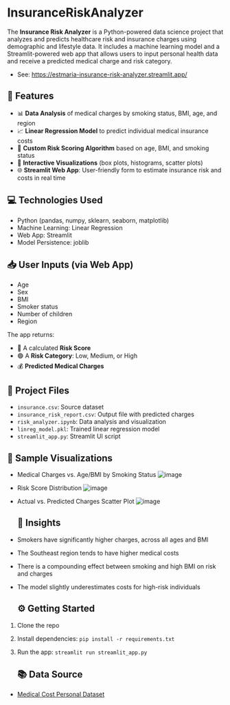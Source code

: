 # InsuranceRiskAnalyzer
The **Insurance Risk Analyzer** is a Python-powered data science project that analyzes and predicts healthcare risk and insurance charges using demographic and lifestyle data. It includes a machine learning model and a Streamlit-powered web app that allows users to input personal health data and receive a predicted medical charge and risk category.
- See: https://estmaria-insurance-risk-analyzer.streamlit.app/

## 🚀 Features
- 📊 **Data Analysis** of medical charges by smoking status, BMI, age, and region
- 📈 **Linear Regression Model** to predict individual medical insurance costs
- 🧠 **Custom Risk Scoring Algorithm** based on age, BMI, and smoking status
- 🎨 **Interactive Visualizations** (box plots, histograms, scatter plots)
- 🌐 **Streamlit Web App**: User-friendly form to estimate insurance risk and costs in real time

## 💻 Technologies Used
- Python (pandas, numpy, sklearn, seaborn, matplotlib)
- Machine Learning: Linear Regression
- Web App: Streamlit
- Model Persistence: joblib

## 📥 User Inputs (via Web App)
- Age
- Sex
- BMI
- Smoker status
- Number of children
- Region

The app returns:
- 🔢 A calculated **Risk Score**
- 🟢 A **Risk Category**: Low, Medium, or High
- 💰 **Predicted Medical Charges**

## 📁 Project Files
- `insurance.csv`: Source dataset
- `insurance_risk_report.csv`: Output file with predicted charges
- `risk_analyzer.ipynb`: Data analysis and visualization
- `linreg_model.pkl`: Trained linear regression model
- `streamlit_app.py`: Streamlit UI script

## 📸 Sample Visualizations
- Medical Charges vs. Age/BMI by Smoking Status
  ![image](https://github.com/user-attachments/assets/bf44924b-e6a1-4f6c-b9da-38aa9f87b67b)
- Risk Score Distribution
  ![image](https://github.com/user-attachments/assets/bd250d82-173e-4645-a284-0952d7dea9be)
- Actual vs. Predicted Charges Scatter Plot
![image](https://github.com/user-attachments/assets/267c3b74-7168-4b4f-a210-07afec8ec804)

  ## 🧠 Insights
- Smokers have significantly higher charges, across all ages and BMI
- The Southeast region tends to have higher medical costs
- There is a compounding effect between smoking and high BMI on risk and charges
- The model slightly underestimates costs for high-risk individuals

  ## ⚙️ Getting Started
1. Clone the repo
2. Install dependencies: `pip install -r requirements.txt`
3. Run the app: `streamlit run streamlit_app.py`

   ## 📚 Data Source
- [Medical Cost Personal Dataset](https://www.kaggle.com/datasets/mirichoi0218/insurance)
